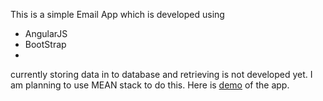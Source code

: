 This is a simple Email App which is developed using 
* AngularJS
* BootStrap
*

currently storing data in to database and retrieving is not developed yet.
I am planning to use MEAN stack to do this.
Here is [demo](http://rohanbharadwaj.github.io/emailapp) of the app.
  
